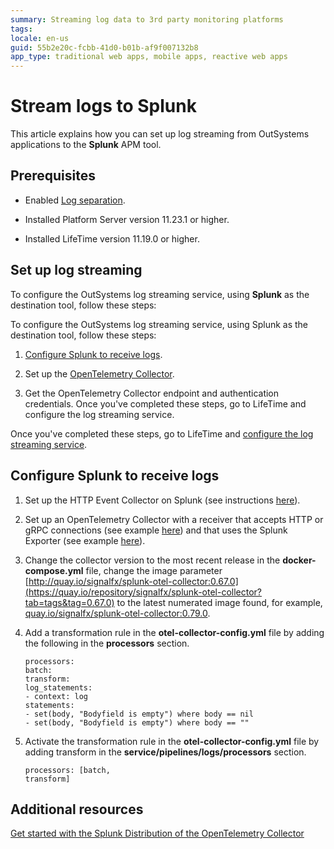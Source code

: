 ```yaml
---
summary: Streaming log data to 3rd party monitoring platforms
tags: 
locale: en-us
guid: 55b2e20c-fcbb-41d0-b01b-af9f007132b8
app_type: traditional web apps, mobile apps, reactive web apps
---
```


# Stream logs to Splunk

This article explains how you can set up log streaming from OutSystems applications to the **Splunk** APM tool.

## Prerequisites

* Enabled [Log separation](../../../setup-maintain/setup/logging-db/logs-separation-cloud/intro.md). 

* Installed Platform Server version 11.23.1 or higher.

* Installed LifeTime version 11.19.0 or higher.

## Set up log streaming

To configure the OutSystems log streaming service, using **Splunk** as the destination tool, follow these steps:

To configure the OutSystems log streaming service, using Splunk as the destination tool, follow these steps:

1. [Configure Splunk to receive logs](#configure-splunk-to-receive-logs).

2. Set up the [OpenTelemetry Collector](configure-collector.md).

3. Get the OpenTelemetry Collector endpoint and authentication credentials.
Once you've completed these steps, go to LifeTime and configure the log streaming service. 

Once you've completed these steps, go to LifeTime and [configure the log streaming service](lifetime-streaming.md). 

## Configure Splunk to receive logs 

1. Set up the HTTP Event Collector on Splunk (see instructions [here](https://docs.splunk.com/Documentation/Splunk/9.0.1/Data/UsetheHTTPEventCollector)).

1. Set up an OpenTelemetry Collector with a receiver that accepts HTTP or gRPC connections (see example [here](https://github.com/open-telemetry/opentelemetry-collector/blob/main/receiver/otlpreceiver/README.md)) and that uses the Splunk Exporter (see example [here](https://github.com/signalfx/splunk-otel-collector/tree/main/examples/otel-logs-splunk)).

1. Change the collector version to the most recent release in the **docker-compose.yml** file, change the image parameter [http://quay.io/signalfx/splunk-otel-collector:0.67.0](https://quay.io/repository/signalfx/splunk-otel-collector?tab=tags&tag=0.67.0) to the latest numerated image found, for example, [quay.io/signalfx/splunk-otel-collector:0.79.0](https://quay.io/repository/signalfx/splunk-otel-collector?tab=tags&tag=0.77.0).

1. Add a transformation rule in the **otel-collector-config.yml** file by adding the following in the **processors** section.

    ```
    processors: 
    batch:
    transform:
    log_statements:
    - context: log
    statements: 
    - set(body, "Bodyfield is empty") where body == nil
    - set(body, "Bodyfield is empty") where body == ""

    ```

1. Activate the transformation rule in the **otel-collector-config.yml** file by adding transform in the **service/pipelines/logs/processors** section.

    ```
    processors: [batch,
    transform]
   
    ```

## Additional resources

[Get started with the Splunk Distribution of the OpenTelemetry Collector](https://docs.splunk.com/observability/en/gdi/opentelemetry/opentelemetry.html)  

